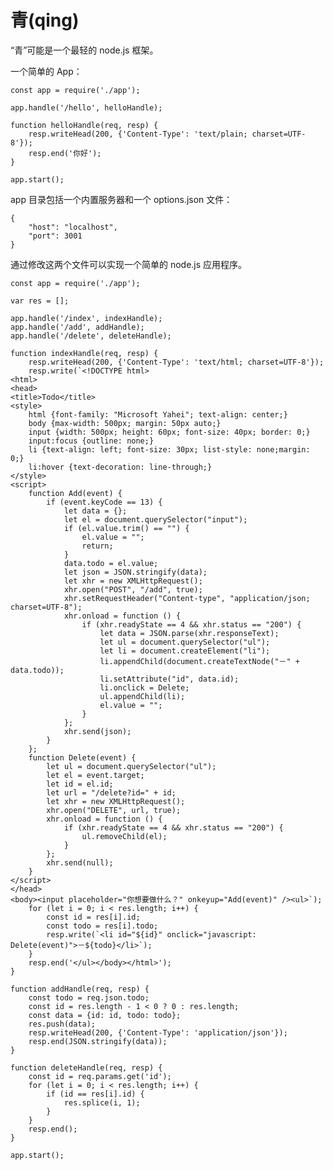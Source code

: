 # 青(qing)
“青”可能是一个最轻的 node.js 框架。

一个简单的 App：

    const app = require('./app');

    app.handle('/hello', helloHandle);

    function helloHandle(req, resp) {
        resp.writeHead(200, {'Content-Type': 'text/plain; charset=UTF-8'});
        resp.end('你好');
    }

    app.start();

app 目录包括一个内置服务器和一个 options.json 文件：

    {
        "host": "localhost",
        "port": 3001
    }

通过修改这两个文件可以实现一个简单的 node.js 应用程序。

    const app = require('./app');

    var res = [];

    app.handle('/index', indexHandle);
    app.handle('/add', addHandle);
    app.handle('/delete', deleteHandle);

    function indexHandle(req, resp) {
        resp.writeHead(200, {'Content-Type': 'text/html; charset=UTF-8'});
        resp.write(`<!DOCTYPE html>
    <html>
    <head>
    <title>Todo</title>
    <style>
        html {font-family: "Microsoft Yahei"; text-align: center;}
        body {max-width: 500px; margin: 50px auto;}
        input {width: 500px; height: 60px; font-size: 40px; border: 0;}
        input:focus {outline: none;}
        li {text-align: left; font-size: 30px; list-style: none;margin: 0;}
        li:hover {text-decoration: line-through;}
    </style>
    <script>
        function Add(event) {
            if (event.keyCode == 13) {
                let data = {};
                let el = document.querySelector("input");
                if (el.value.trim() == "") {
                    el.value = "";
                    return;
                }
                data.todo = el.value;
                let json = JSON.stringify(data);
                let xhr = new XMLHttpRequest();
                xhr.open("POST", "/add", true);
                xhr.setRequestHeader("Content-type", "application/json; charset=UTF-8");
                xhr.onload = function () {
                    if (xhr.readyState == 4 && xhr.status == "200") {
                        let data = JSON.parse(xhr.responseText);
                        let ul = document.querySelector("ul");
                        let li = document.createElement("li");
                        li.appendChild(document.createTextNode("－" + data.todo));
                        li.setAttribute("id", data.id);
                        li.onclick = Delete;
                        ul.appendChild(li);
                        el.value = "";
                    }
                };
                xhr.send(json);
            }
        };
        function Delete(event) {
            let ul = document.querySelector("ul");
            let el = event.target;
            let id = el.id;
            let url = "/delete?id=" + id;
            let xhr = new XMLHttpRequest();
            xhr.open("DELETE", url, true);
            xhr.onload = function () {
                if (xhr.readyState == 4 && xhr.status == "200") {
                    ul.removeChild(el);
                }
            };
            xhr.send(null);
        }
    </script>
    </head>
    <body><input placeholder="你想要做什么？" onkeyup="Add(event)" /><ul>`);
        for (let i = 0; i < res.length; i++) {
            const id = res[i].id;
            const todo = res[i].todo;
            resp.write(`<li id="${id}" onclick="javascript: Delete(event)">－${todo}</li>`);
        }
        resp.end('</ul></body></html>');
    }

    function addHandle(req, resp) {
        const todo = req.json.todo;
        const id = res.length - 1 < 0 ? 0 : res.length;
        const data = {id: id, todo: todo};
        res.push(data);
        resp.writeHead(200, {'Content-Type': 'application/json'});
        resp.end(JSON.stringify(data));
    }

    function deleteHandle(req, resp) {
        const id = req.params.get('id');
        for (let i = 0; i < res.length; i++) {
            if (id == res[i].id) {
                res.splice(i, 1);
            }
        }
        resp.end();
    }

    app.start();
